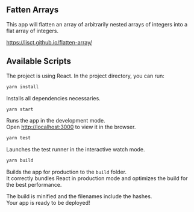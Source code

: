 ## Fatten Arrays

This app will flatten an array of arbitrarily nested arrays of integers into a flat array of integers.

https://lisct.github.io/flatten-array/

## Available Scripts

The project is using React.
In the project directory, you can run:

```bash
yarn install
```

Installs all dependencies necessaries.

```bash
yarn start
```

Runs the app in the development mode.<br />
Open [http://localhost:3000](http://localhost:3000) to view it in the browser.

```bash
yarn test
```

Launches the test runner in the interactive watch mode.

```bash
yarn build
```

Builds the app for production to the `build` folder.<br />
It correctly bundles React in production mode and optimizes the build for the best performance.

The build is minified and the filenames include the hashes.<br />
Your app is ready to be deployed!


